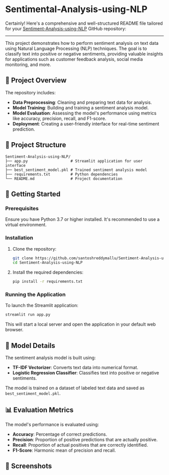 # Sentimental-Analysis-using-NLP

Certainly! Here's a comprehensive and well-structured README file tailored for your [Sentiment-Analysis-using-NLP](https://github.com/santoshreddymallu/Sentiment-Analysis-using-NLP) GitHub repository:

---

This project demonstrates how to perform sentiment analysis on text data using Natural Language Processing (NLP) techniques. The goal is to classify text into positive or negative sentiments, providing valuable insights for applications such as customer feedback analysis, social media monitoring, and more.

## 🧠 Project Overview

The repository includes:

* **Data Preprocessing**: Cleaning and preparing text data for analysis.
* **Model Training**: Building and training a sentiment analysis model.
* **Model Evaluation**: Assessing the model's performance using metrics like accuracy, precision, recall, and F1-score.
* **Deployment**: Creating a user-friendly interface for real-time sentiment prediction.

## 📁 Project Structure

```
Sentiment-Analysis-using-NLP/
├── app.py                   # Streamlit application for user interface
├── best_sentiment_model.pkl # Trained sentiment analysis model
├── requirements.txt         # Python dependencies
└── README.md                # Project documentation
```

## 🚀 Getting Started

### Prerequisites

Ensure you have Python 3.7 or higher installed. It's recommended to use a virtual environment.

### Installation

1. Clone the repository:

   ```bash
   git clone https://github.com/santoshreddymallu/Sentiment-Analysis-using-NLP.git
   cd Sentiment-Analysis-using-NLP
   ```

2. Install the required dependencies:

   ```bash
   pip install -r requirements.txt
   ```

### Running the Application

To launch the Streamlit application:

```bash
streamlit run app.py
```

This will start a local server and open the application in your default web browser.

## 🧪 Model Details

The sentiment analysis model is built using:

* **TF-IDF Vectorizer**: Converts text data into numerical format.
* **Logistic Regression Classifier**: Classifies text into positive or negative sentiments.

The model is trained on a dataset of labeled text data and saved as `best_sentiment_model.pkl`.

## 📊 Evaluation Metrics

The model's performance is evaluated using:

* **Accuracy**: Percentage of correct predictions.
* **Precision**: Proportion of positive predictions that are actually positive.
* **Recall**: Proportion of actual positives that are correctly identified.
* **F1-Score**: Harmonic mean of precision and recall.

## 📸 Screenshots


